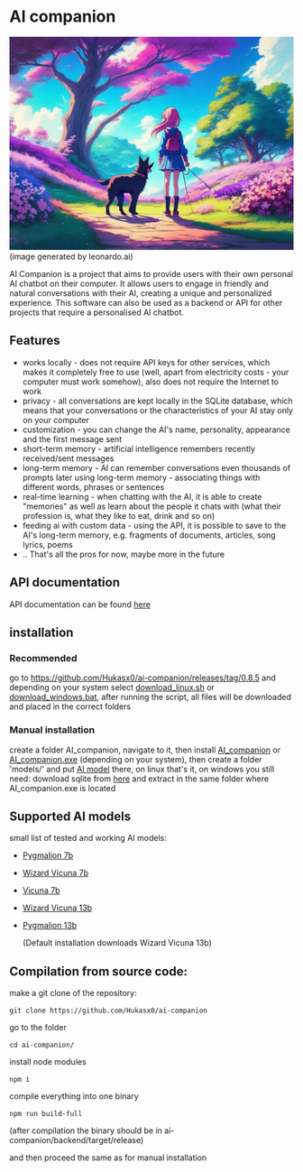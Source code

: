 # AI companion
![logo](https://raw.githubusercontent.com/Hukasx0/ai-companion/main/public/ai_companion_logo.jpg)
(image generated by leonardo.ai)

AI Companion is a project that aims to provide users with their own personal AI chatbot on their computer. It allows users to engage in friendly and natural conversations with their AI, creating a unique and personalized experience.
This software can also be used as a backend or API for other projects that require a personalised AI chatbot.

## Features
- works locally - does not require API keys for other services, which makes it completely free to use (well, apart from electricity costs - your computer must work somehow), also does not require the Internet to work
- privacy - all conversations are kept locally in the SQLite database, which means that your conversations or the characteristics of your AI stay only on your computer
- customization - you can change the AI's name, personality, appearance and the first message sent
- short-term memory - artificial intelligence remembers recently received/sent messages
- long-term memory - AI can remember conversations even thousands of prompts later using long-term memory - associating things with different words, phrases or sentences
- real-time learning - when chatting with the AI, it is able to create "memories" as well as learn about the people it chats with (what their profession is, what they like to eat, drink and so on)
- feeding ai with custom data - using the API, it is possible to save to the AI's long-term memory, e.g. fragments of documents, articles, song lyrics, poems
- .. That's all the pros for now, maybe more in the future

## API documentation
API documentation can be found [here](https://github.com/Hukasx0/ai-companion/blob/main/docs/api_docs.md)

## installation

### Recommended
go to https://github.com/Hukasx0/ai-companion/releases/tag/0.8.5
and depending on your system select [download_linux.sh](https://github.com/Hukasx0/ai-companion/releases/download/0.8.5/download_linux.sh) or [download_windows.bat](https://github.com/Hukasx0/ai-companion/releases/download/0.8.5/download_windows.bat), after running the script, all files will be downloaded and placed in the correct folders

### Manual installation
create a folder AI_companion, navigate to it, then install [AI_companion](https://github.com/Hukasx0/ai-companion/releases/download/0.8.5/AI_companion) or [AI_companion.exe](https://github.com/Hukasx0/ai-companion/releases/download/0.8.5/AI_companion.exe) (depending on your system), then create a folder 'models/' and put [AI model](#supported-ai-models) there,
on linux that's it, on windows you still need:
download sqlite from [here](https://www.sqlite.org/2023/sqlite-dll-win64-x64-3420000.zip)
and extract in the same folder where AI_companion.exe is located

## Supported AI models
small list of tested and working AI models:
- [Pygmalion 7b](https://huggingface.co/TehVenom/Pygmalion-7b-4bit-Q4_1-GGML)
- [Wizard Vicuna 7b](https://huggingface.co/TheBloke/Wizard-Vicuna-7B-Uncensored-GGML)
- [Vicuna 7b](https://huggingface.co/TheBloke/vicuna-7B-v1.3-GGML)
- [Wizard Vicuna 13b](https://huggingface.co/TheBloke/Wizard-Vicuna-13B-Uncensored-SuperHOT-8K-GGML)
- [Pygmalion 13b](https://huggingface.co/TheBloke/Pygmalion-13B-SuperHOT-8K-GGML)

  (Default installation downloads Wizard Vicuna 13b)

## Compilation from source code:
make a git clone of the repository:
```
git clone https://github.com/Hukasx0/ai-companion
```
go to the folder
```
cd ai-companion/
```
install node modules
```
npm i
```
compile everything into one binary
```
npm run build-full
```
(after compilation the binary should be in ai-companion/backend/target/release)

and then proceed the same as for manual installation
